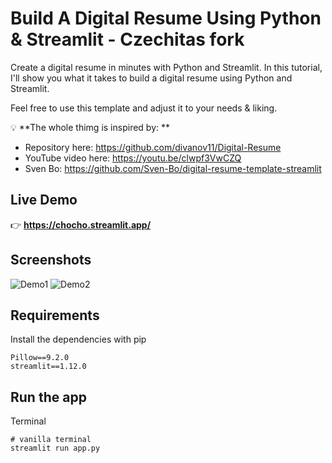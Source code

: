 # Build A Digital Resume Using Python & Streamlit - Czechitas fork

Create a digital resume in minutes with Python and Streamlit. In this tutorial, I'll show you what it takes to build a digital resume using Python and Streamlit.<br>

Feel free to use this template and adjust it to your needs & liking.<br>

💡 **The whole thimg is inspired by: ** <br>

- Repository here: https://github.com/divanov11/Digital-Resume
- YouTube video here: https://youtu.be/clwpf3VwCZQ
- Sven Bo: https://github.com/Sven-Bo/digital-resume-template-streamlit

## Live Demo

👉 **https://chocho.streamlit.app/**

## Screenshots

![Demo1](./assets/demo1.png?raw=true 'Demo1')
![Demo2](./assets/demo2.png?raw=true 'Demo2')

## Requirements

Install the dependencies with pip

```
Pillow==9.2.0
streamlit==1.12.0
```

## Run the app

Terminal

```
# vanilla terminal
streamlit run app.py
```
